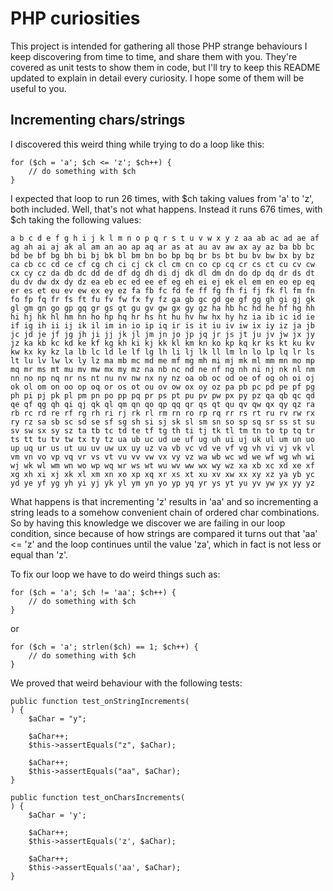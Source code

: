 PHP curiosities
===============

This project is intended for gathering all those PHP strange behaviours I keep discovering from time to time, and share them with you.
They're covered as unit tests to show them in code, but I'll try to keep this README updated to explain in detail every curiosity.
I hope some of them will be useful to you.


Incrementing chars/strings
--------------------------

I discovered this weird thing while trying to do a loop like this:

	for ($ch = 'a'; $ch <= 'z'; $ch++) {
		// do something with $ch
	}

I expected that loop to run 26 times, with $ch taking values from 'a' to 'z', both included.
Well, that's not what happens. Instead it runs 676 times, with $ch taking the following values:

	a b c d e f g h i j k l m n o p q r s t u v w x y z aa ab ac ad ae af ag ah ai aj ak al am an ao ap aq ar as at au av aw ax ay az ba bb bc bd be bf bg bh bi bj bk bl bm bn bo bp bq br bs bt bu bv bw bx by bz ca cb cc cd ce cf cg ch ci cj ck cl cm cn co cp cq cr cs ct cu cv cw cx cy cz da db dc dd de df dg dh di dj dk dl dm dn do dp dq dr ds dt du dv dw dx dy dz ea eb ec ed ee ef eg eh ei ej ek el em en eo ep eq er es et eu ev ew ex ey ez fa fb fc fd fe ff fg fh fi fj fk fl fm fn fo fp fq fr fs ft fu fv fw fx fy fz ga gb gc gd ge gf gg gh gi gj gk gl gm gn go gp gq gr gs gt gu gv gw gx gy gz ha hb hc hd he hf hg hh hi hj hk hl hm hn ho hp hq hr hs ht hu hv hw hx hy hz ia ib ic id ie if ig ih ii ij ik il im in io ip iq ir is it iu iv iw ix iy iz ja jb jc jd je jf jg jh ji jj jk jl jm jn jo jp jq jr js jt ju jv jw jx jy jz ka kb kc kd ke kf kg kh ki kj kk kl km kn ko kp kq kr ks kt ku kv kw kx ky kz la lb lc ld le lf lg lh li lj lk ll lm ln lo lp lq lr ls lt lu lv lw lx ly lz ma mb mc md me mf mg mh mi mj mk ml mm mn mo mp mq mr ms mt mu mv mw mx my mz na nb nc nd ne nf ng nh ni nj nk nl nm nn no np nq nr ns nt nu nv nw nx ny nz oa ob oc od oe of og oh oi oj ok ol om on oo op oq or os ot ou ov ow ox oy oz pa pb pc pd pe pf pg ph pi pj pk pl pm pn po pp pq pr ps pt pu pv pw px py pz qa qb qc qd qe qf qg qh qi qj qk ql qm qn qo qp qq qr qs qt qu qv qw qx qy qz ra rb rc rd re rf rg rh ri rj rk rl rm rn ro rp rq rr rs rt ru rv rw rx ry rz sa sb sc sd se sf sg sh si sj sk sl sm sn so sp sq sr ss st su sv sw sx sy sz ta tb tc td te tf tg th ti tj tk tl tm tn to tp tq tr ts tt tu tv tw tx ty tz ua ub uc ud ue uf ug uh ui uj uk ul um un uo up uq ur us ut uu uv uw ux uy uz va vb vc vd ve vf vg vh vi vj vk vl vm vn vo vp vq vr vs vt vu vv vw vx vy vz wa wb wc wd we wf wg wh wi wj wk wl wm wn wo wp wq wr ws wt wu wv ww wx wy wz xa xb xc xd xe xf xg xh xi xj xk xl xm xn xo xp xq xr xs xt xu xv xw xx xy xz ya yb yc yd ye yf yg yh yi yj yk yl ym yn yo yp yq yr ys yt yu yv yw yx yy yz

What happens is that incrementing 'z' results in 'aa' and so incrementing a string leads to a somehow convenient chain of ordered char combinations. So by having this knowledge we discover we are failing in our loop condition, since because of how strings are compared it turns out that 'aa' <= 'z' and the loop continues until the value 'za', which in fact is not less or equal than 'z'.

To fix our loop we have to do weird things such as:

	for ($ch = 'a'; $ch != 'aa'; $ch++) {
		// do something with $ch
	}

or

	for ($ch = 'a'; strlen($ch) == 1; $ch++) {
		// do something with $ch
	}


We proved that weird behaviour with the following tests:

	public function test_onStringIncrements(
	) {
		$aChar = "y";

		$aChar++;
		$this->assertEquals("z", $aChar);

		$aChar++;
		$this->assertEquals("aa", $aChar);
	}

	public function test_onCharsIncrements(
	) {
		$aChar = 'y';

		$aChar++;
		$this->assertEquals('z', $aChar);

		$aChar++;
		$this->assertEquals('aa', $aChar);
	}
